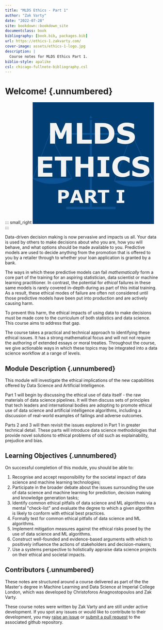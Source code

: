 ```yaml
---
title: "MLDS Ethics - Part 1"
author: "Zak Varty"
date: "2022-07-28"
site: bookdown::bookdown_site
documentclass: book
bibliography: [book.bib, packages.bib]
url: https://ethics-1.zakvarty.com/
cover-image: assets/ethics-1-logo.jpg
description: |
  Course notes for MLDS Ethics Part 1.
biblio-style: apalike
csl: chicago-fullnote-bibliography.csl
---
```


# Welcome! {.unnumbered}

::: small_right
<img src="assets/ethics-1-logo.jpg" alt="Logo"/>
:::

Data-driven decision making is now pervasive and impacts us all. Your data is used by others to make decisions about who you are, how you will behave, and what options should be made available to you. Predictive models are used to decide anything from the promotion that is offered to you by a retailer through to whether your loan application is granted by a bank.

The ways in which these predictive models can fail *mathematically* form a core part of the training for an aspiring statistician, data scientist or machine learning practitioner. In contrast, the potential for *ethical* failures in these same models is rarely covered in-depth during as part of this initial training. As a result, these ethical modes of failure are often not considered until those predictive models have been put into production and are actively causing harm.

To prevent this harm, the ethical impacts of using data to make decisions must be made core to the curriculum of both statistics and data science. This course aims to address that gap.

The course takes a practical and technical approach to identifying these ethical issues. It has a strong mathematical focus and will not not require the authoring of extended essays or moral treaties. Throughout the course, we give actionable ways in which these topics may be integrated into a data science workflow at a range of levels.

## Module Description {.unnumbered}

This module will investigate the ethical implications of the new capabilities offered by Data Science and Artificial Intelligence.

Part 1 will begin by discussing the ethical use of data itself - the raw materials of data science pipelines. It will then discuss sets of principles that tech leaders and international bodies are adopting to promote ethical use of data science and artificial intelligence algorithms, including a discussion of real-world examples of failings and adverse outcomes.

Parts 2 and 3 will then revisit the issues explored in Part 1 in greater technical detail. These parts will introduce data science methodologies that provide novel solutions to ethical problems of old such as explainability, prejudice and bias.

## Learning Objectives {.unnumbered}

On successful completion of this module, you should be able to:

1.  Recognise and accept responsibility for the societal impact of data science and machine learning technologies;
2.  Participate in the broader debate about the issues surrounding the use of data science and machine learning for prediction, decision making and knowledge generation tasks;
3.  Identify common ethical pitfalls of data science and ML algorithms via a mental "check-list" and evaluate the degree to which a given algorithm is likely to conform with ethical best practices.
4.  Formally test for common ethical pitfalls of data science and ML algorithms.
5.  Implement mitigation measures against the ethical risks posed by the use of data science and ML algorithms.
6.  Construct well-founded and evidence-based arguments with which to positively influence the actions of stakeholders and decision-makers;
7.  Use a systems perspective to holistically appraise data science projects on their ethical and societal impacts.

## Contributors {.unnumbered}

These notes are structured around a course delivered as part of the the Master's degree in Machine Learning and Data Science at Imperial College London, which was developed by Christoforos Anagnostopoulos and Zak Varty.

These course notes were written by Zak Varty and are still under active development. If you spot any issues or would like to contribute to their development, you may [raise an issue](https://github.com/zakvarty/ethics-1/issues "Github: Ethics 1 Issues") or [submit a pull request](https://github.com/zakvarty/ethics-1/pulls "Github: Ethics 1 - Pull Request") to the associated github repository.


